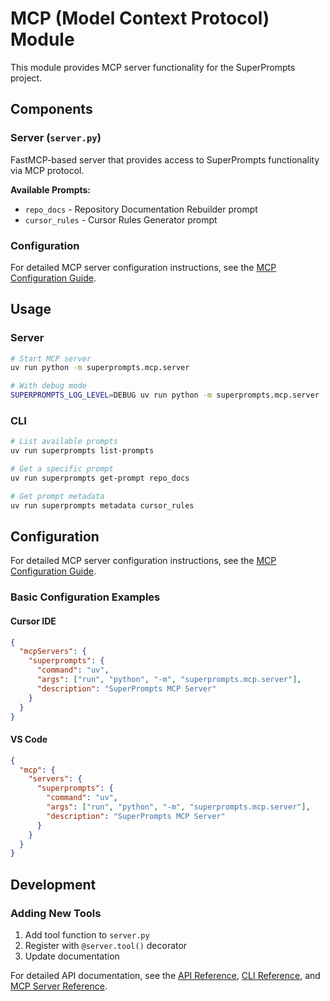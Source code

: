 # MCP (Model Context Protocol) Module

This module provides MCP server functionality for the SuperPrompts project.

## Components

### Server (`server.py`)
FastMCP-based server that provides access to SuperPrompts functionality via MCP protocol.

**Available Prompts:**
- `repo_docs` - Repository Documentation Rebuilder prompt
- `cursor_rules` - Cursor Rules Generator prompt

### Configuration
For detailed MCP server configuration instructions, see the [MCP Configuration Guide](../../docs/mcp_configuration.md).

## Usage

### Server
```bash
# Start MCP server
uv run python -m superprompts.mcp.server

# With debug mode
SUPERPROMPTS_LOG_LEVEL=DEBUG uv run python -m superprompts.mcp.server
```

### CLI
```bash
# List available prompts
uv run superprompts list-prompts

# Get a specific prompt
uv run superprompts get-prompt repo_docs

# Get prompt metadata
uv run superprompts metadata cursor_rules
```

## Configuration

For detailed MCP server configuration instructions, see the [MCP Configuration Guide](../../docs/mcp_configuration.md).

### Basic Configuration Examples

#### Cursor IDE
```json
{
  "mcpServers": {
    "superprompts": {
      "command": "uv",
      "args": ["run", "python", "-m", "superprompts.mcp.server"],
      "description": "SuperPrompts MCP Server"
    }
  }
}
```

#### VS Code
```json
{
  "mcp": {
    "servers": {
      "superprompts": {
        "command": "uv",
        "args": ["run", "python", "-m", "superprompts.mcp.server"],
        "description": "SuperPrompts MCP Server"
      }
    }
  }
}
```

## Development

### Adding New Tools
1. Add tool function to `server.py`
2. Register with `@server.tool()` decorator
3. Update documentation

For detailed API documentation, see the [API Reference](../../docs/api.md), [CLI Reference](../../docs/cli_reference.md), and [MCP Server Reference](../../docs/mcp_reference.md).
